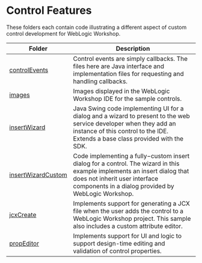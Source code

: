 # Control Features

These folders each contain code illustrating a different aspect of custom control development for WebLogic Workshop.

Folder | Description
------ | -----------
[controlEvents](controlEvents) | Control events are simply callbacks. The files here are Java interface and implementation files for requesting and handling callbacks.
[images](images) | Images displayed in the WebLogic Workshop IDE for the sample controls.
[insertWizard](insertWizard) | Java Swing code implementing UI for a dialog and a wizard to present to the web service developer when they add an instance of this control to the IDE. Extends a base class provided with the SDK.
[insertWizardCustom](insertWizardCustom) | Code implementing a fully−custom insert dialog for a control. The wizard in this example implements an insert dialog that does not inherit user interface components in a dialog provided by WebLogic Workshop.
[jcxCreate](jcxCreate) | Implements support for generating a JCX file when the user adds the control to a WebLogic Workshop project. This sample also includes a custom attribute editor.
[propEditor](propEditor) | Implements support for UI and logic to support design-time editing and validation of control properties.